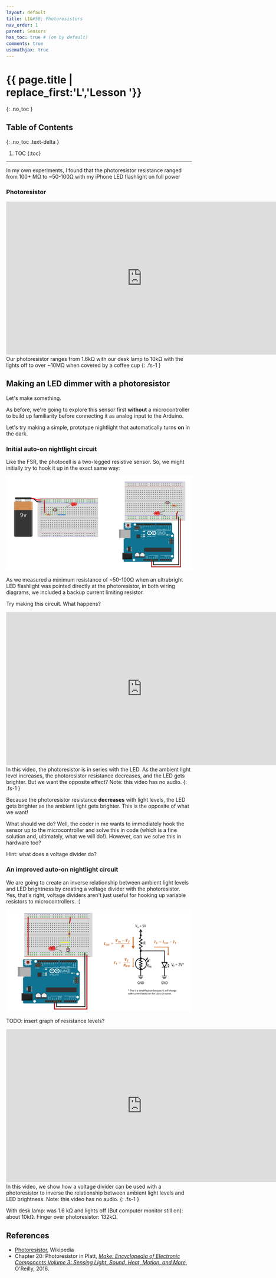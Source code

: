 ```yaml
---
layout: default
title: L1&#58; Photoresistors
nav_order: 1
parent: Sensors
has_toc: true # (on by default)
comments: true
usemathjax: true
---
```

# {{ page.title | replace_first:'L','Lesson '}}
{: .no_toc }

## Table of Contents
{: .no_toc .text-delta }

1. TOC
{:toc}
---

In my own experiments, I found that the photoresistor resistance ranged from 100+ MΩ to ~50-100Ω with my iPhone LED flashlight on full power 

### Photoresistor 

<iframe width="736" height="414" src="https://www.youtube.com/embed/imbN0PtUQg0" frameborder="0" allow="accelerometer; autoplay; encrypted-media; gyroscope; picture-in-picture" allowfullscreen></iframe>
Our photoresistor ranges from 1.6kΩ with our desk lamp to 10kΩ with the lights off to over ~10MΩ when covered by a coffee cup
{: .fs-1 }

## Making an LED dimmer with a photoresistor

Let's make something.

As before, we're going to explore this sensor first **without** a microcontroller to build up familiarity before connecting it as analog input to the Arduino. 

Let's try making a simple, prototype nightlight that automatically turns **on** in the dark. 

### Initial auto-on nightlight circuit

Like the FSR, the photocell is a two-legged resistive sensor. So, we might initially try to hook it up in the exact same way:

![Two wiring diagrams of a photocell connected to an LED: one with 9V battery; other powered by Arduino 5V pin](assets/images/Photoresistor_WiringDiagram_NoArduino_Fritzing.png)

As we measured a minimum resistance of ~50-100Ω when an ultrabright LED flashlight was pointed directly at the photoresistor, in both wiring diagrams, we included a backup current limiting resistor.

Try making this circuit. What happens?

<iframe width="736" height="414" src="https://www.youtube.com/embed/tNOG2tYaBQU" frameborder="0" allow="accelerometer; autoplay; encrypted-media; gyroscope; picture-in-picture" allowfullscreen></iframe>
In this video, the photoresistor is in series with the LED. As the ambient light level increases, the photoresistor resistance decreases, and the LED gets brighter. But we want the opposite effect? Note: this video has no audio.
{: .fs-1 }

Because the photoresistor resistance **decreases** with light levels, the LED gets brighter as the ambient light gets brighter. This is the opposite of what we want!

What should we do? Well, the coder in me wants to immediately hook the sensor up to the microcontroller and solve this in code (which is a fine solution and, ultimately, what we will do!). However, can we solve this in hardware too?

Hint: what does a voltage divider do?

### An improved auto-on nightlight circuit

We are going to create an inverse relationship between ambient light levels and LED brightness by creating a voltage divider with the photoresistor. Yes, that's right, voltage dividers aren't just useful for hooking up variable resistors to microcontrollers. :)

![](assets/images/Photoresistor_WiringDiagramAndSchematicVoltageDivider_NoArduino_Fritzing.png)

TODO: insert graph of resistance levels?


<iframe width="736" height="414" src="https://www.youtube.com/embed/ZYVQLw-7HU0" frameborder="0" allow="accelerometer; autoplay; encrypted-media; gyroscope; picture-in-picture" allowfullscreen></iframe>
In this video, we show how a voltage divider can be used with a photoresistor to inverse the relationship between ambient light levels and LED brightness. Note: this video has no audio.
{: .fs-1 }

<!-- my own experiments voltage drop over LED and measured current through LED in dark | light
1.72V (0.10mA) | 0.80V (0mA) with 10kOhm (and turns off in light but LED dim)
1.78V (0.48mA) | 1.41V (0mA) with 4.7kOhm (and turns off in light but LED dim)
1.82V (1.23mA) | 1.78 (0.5mA) with 2.2k resistor (but still on in light)
1.89V (2.9mA) | 1.85V (2.13) with 1K resistor.
2.09V | 2.07V with 220 resistor -->

With desk lamp: was 1.6 kΩ and lights off (But computer monitor still on): about 10kΩ. Finger over photoresistor: 132kΩ.




## References
- [Photoresistor](https://en.wikipedia.org/wiki/Photoresistor), Wikipedia
- Chapter 20: Photoresistor in Platt, [*Make: Encyclopedia of Electronic Components Volume 3: Sensing Light, Sound, Heat, Motion, and More*](https://learning.oreilly.com/library/view/encyclopedia-of-electronic/9781449334307), O'Reilly, 2016.